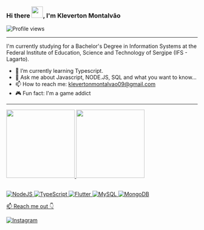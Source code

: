 <h3 align="left">Hi there <img src="https://raw.githubusercontent.com/kaueMarques/kaueMarques/master/hi.gif" height="30px">, I'm Kleverton Montalvão</h1>
<p align="left"> <img src="https://komarev.com/ghpvc/?username=klev-sm&color=green" alt="Profile views" /></p>
<hr>

I'm currently studying for a Bachelor's Degree in Information Systems at the Federal Institute of Education, Science and Technology of Sergipe (IFS - Lagarto).

- 🌱 I’m currently learning Typescript.
- 💬 Ask me about Javascript, NODE.JS, SQL and what you want to know...
- 📫 How to reach me: klevertonmontalvao09@gmail.com
- :video_game: Fun fact: I'm a game addict
<hr>

<div align="left">
  <a href="https://github.com/klev-sm">
  <img height="180em" src="https://github-readme-stats.vercel.app/api/top-langs/?username=klev-sm&layout=compact&langs_count=7&theme=tokyonight"/>
  <img height="180em" src="https://github-readme-stats.vercel.app/api?username=klev-sm&show_icons=true&theme=tokyonight&include_all_commits=true&count_private=true"/>
</div>
<br>

![NodeJS](https://img.shields.io/badge/node.js-6DA55F?style=flat&logo=node.js&logoColor=white)
![TypeScript](https://img.shields.io/badge/typescript-%23007ACC.svg?style=flat&logo=typescript&logoColor=white)
![Flutter](https://img.shields.io/badge/Flutter-%2302569B.svg?style=flat&logo=Flutter&logoColor=white)
![MySQL](https://img.shields.io/badge/mysql-%2300f.svg?style=flat&logo=mysql&logoColor=white)
![MongoDB](https://img.shields.io/badge/MongoDB-%234ea94b.svg?style=flat&logo=mongodb&logoColor=white)
<br>

📫 Reach me out 👇

[![Instagram](https://img.shields.io/badge/-Instagram-%23E4405F?style=flat&logo=instagram&logoColor=white&link=https://www.instagram.com/klev-sm/)](https://www.instagram.com/klev-sm/)




